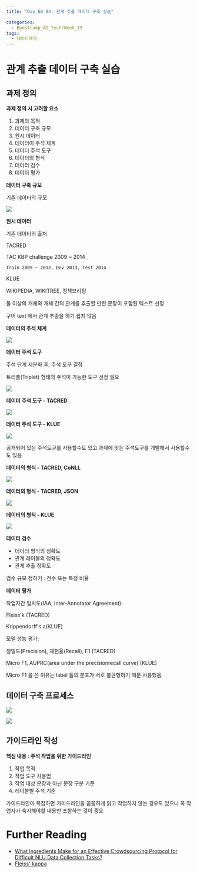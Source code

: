 ```yaml
---
title: "Day_66 04. 관계 추출 데이터 구축 실습"

categories:
  - Boostcamp_AI_Tech/Week_15
tags:
  - 데이터제작
---
```

  
# 관계 추출 데이터 구축 실습

## 과제 정의

**과제 정의 시 고려할 요소**

1. 과제의 목적
2. 데이터 구축 규모
3. 원시 데이터
4. 데이터이 주석 체계
5. 데이터 주석 도구
6. 데이터의 형식
7. 데이터 검수
8. 데이터 평가

**데이터 구축 규모**

기존 데이터의 규모

![]({{site.url}}/assets/images/boostcamp/6d0cf1f6.png)

**원시 데이터**

기존 데이터의 출처

TACRED

TAC KBP challenge 2009 ~ 2014

    Train 2009 ~ 2012, Dev 2013, Test 2014

KLUE

WIKIPEDIA, WIKITREE, 정책브리핑

둘 이상의 개체와 개체 간의 관계를 추출할 만한 문장이 포함된 텍스트 선정

구어 text 에서 관계 추출을 하기 쉽지 않음

**데이터의 주석 체계**

![]({{site.url}}/assets/images/boostcamp/f640a74e.png)

**데이터 주석 도구**

주석 단계 세분화 후, 주석 도구 결정

트리플(Triplet) 형태의 주석이 가능한 도구 선정 필요

![]({{site.url}}/assets/images/boostcamp/40312f37.png)

**데이터 주석 도구 - TACRED**

![]({{site.url}}/assets/images/boostcamp/8e262810.png)

**데이터 주석 도구 - KLUE**

![]({{site.url}}/assets/images/boostcamp/f697439e.png)

공개되어 있는 주석도구를 사용할수도 있고 과제에 맞는 주석도구를 개발해서 사용할수도 있음

**데이터의 형식 - TACRED, CoNLL**

![]({{site.url}}/assets/images/boostcamp/518e16d6.png)

**데이터의 형식 - TACRED, JSON**

![]({{site.url}}/assets/images/boostcamp/ab65e2e6.png)

**데이터의 형식 - KLUE**

![]({{site.url}}/assets/images/boostcamp/e6e51c14.png)

**데이터 검수**

- 데이터 형식의 정확도
- 관계 레이블의 정확도
- 관계 추출 정확도

검수 규모 정하기 : 전수 또는 특정 비율

**데이터 평가**

작업자간 일치도(IAA, Inter-Annotator Agreement):

Fleiss'k (TACRED)

Krippendorff's a(KLUE)

모델 성능 평가:

정밀도(Precision), 재현율(Recall), F1 (TACRED)

Micro F1, AUPRC(area under the precisionrecall curve) (KLUE)

Micro F1 을 쓴 이유는 label 들의 분포가 서로 불균형하기 때문 사용했음

## 데이터 구축 프로세스

![]({{site.url}}/assets/images/boostcamp/6afc62e3.png)

![]({{site.url}}/assets/images/boostcamp/6babaa3c.png)

## 가이드라인 작성

**핵심 내용 : 주석 작업을 위한 가이드라인**

1. 작업 목적
2. 작업 도구 사용법
3. 작업 대상 문장과 아닌 문장 구분 기준
4. 레이블별 주석 기준

가이드라인이 복잡하면 가이드라인을 꼼꼼하게 읽고 작업하지 않는 경우도 있으니 꼭 작업자가 숙지해야할 내용만 포함하는 것이 중요


# Further Reading

- [What Ingredients Make for an Effective Crowdsourcing Protocol for Difficult NLU Data Collection Tasks?](https://aclanthology.org/2021.acl-long.98/)
- [Fleiss' kappa](https://en.wikipedia.org/wiki/Fleiss%27_kappa)













